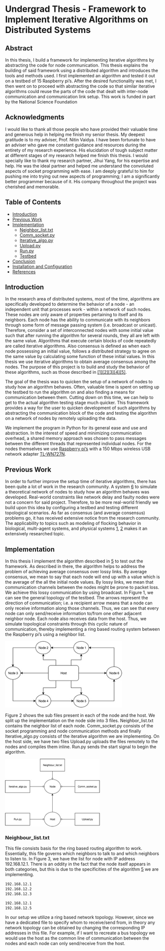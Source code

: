 # Undergrad Thesis - Framework to Implement Iterative Algorithms on Distributed Systems

## Abstract
In this thesis, I build a framework for implementing iterative algorithms by abstracting the code for node communication. This thesis explains the building of said framework using a distributed algorithm and introduces the tools and methods used. I first implemented an algorithm and tested it out on a testbed of 15 Raspberry pi’s. After the desired functionality was met, I then went on to proceed with abstracting the code so that similar iterative algorithms could reuse the parts of the code that dealt with inter-node communication and communication link setup. This work is funded in part by the National Science Foundation

## Acknowledgments 
I would like to thank all those people who have provided their valuable time and generous help in helping me finish my senior thesis. My deepest gratitude is to my adviser, Prof. Nitin Vaidya. I have been fortunate to have an adviser who gave me constant guidance and resources during the entirety of my research experience. His elucidation of tough subject matter at different stages of my research helped me finish this thesis. I would specially like to thank my research partner, Jihui Yang, for his expertise and help. He was the ideal partner and helped me understand the convoluted aspects of socket programming with ease. I am deeply grateful to him for pushing me into trying out new aspects of programming; I am a significantly better programmer because of it. His company throughout the project was cherished and memorable. 

## Table of Contents
- [Introduction](#introduction)
- [Previous Work](#previous-work)
- [Implementation](#implementation)
  - [Neighbor_list.txt](#neighbour-list)
  - [Comm_socket.py](#Comm_socket)
  - [Iterative_algo.py](#iterative_algo)
  - [Upload.py](#upload)
  - [Run.py](#run)
  - [Testbed](#Testbed)
- [Conclusion](#conclusion)  
- [Installation and Configuration](#installation-and-configuration)
- [References](#references)

## Introduction

In the research area of distributed systems, most of the time, algorithms are specifically developed to determine the behavior of a node - an independent unit that processes work - within a network of such nodes. These nodes are only aware of properties pertaining to itself and its neighbors. Each node has the ability to communicate with its neighbors through some form of message passing system (i.e. broadcast or unicast). Therefore, consider a set of interconnected nodes with some initial value such that after running the algorithm for several rounds, they all are left with the same value. Algorithms that execute certain blocks of code repeatedly are called iterative algorithms.  Also consensus is defined as when each node possessing an initial value, follows a distributed strategy to agree on the same value by calculating some function of these initial values. In this thesis we use iterative algorithms to obtain average consensus among the nodes. The purpose of this project is to build and study the behavior of these algorithms, such as those described in [\[1\]](#approx-consensus)[\[2\]](#dual-averaging)[\[3\]](#lili1)[\[4\]](#lili2)[\[5\]](#lili2).

The goal of the thesis was to quicken the setup of a network of nodes to study how an algorithm behaves. Often, valuable time is spent on setting up the testbed to run the algorithm on and also finding a means for communication between them. Cutting down on this time, we can help to get to the actual algorithm testing stage much quicker. This framework provides a way for the user to quicken development of such algorithms by abstracting the communication block of the code and testing the algorithm on a network of nodes by remotely uploading the data. 

We implement the program in Python for its general ease and use and abstraction. In the interest of speed and minimizing communication overhead, a shared memory approach was chosen to pass messages between the different threads that represented individual nodes. For the nodes themselves we use [Raspberry pi’s](https://www.raspberrypi.org/) with a 150 Mbps wireless USB network adapter [TL-WN727N](http://www.tp-link.com/us/download/TL-WN727N.html).

## Previous Work
In order to further improve the setup time of iterative algorithms, there has been quite a lot of work in the research community. A system [6]() to simulate a theoretical network of nodes to study how an algorithm behaves was developed. Real-world constraints like network delay and faulty nodes were not a concern for said project. Therefore, to be more real-world friendly we build upon this idea by configuring a testbed and testing different topological scenarios. As far as consensus (and average consensus) problems go, it has received extensive notice from the research community. The applicability to topics such as modeling of flocking behavior in biological, multi-agent systems, and physical systems [1](), [2]() makes it an extensively researched topic.  

## Implementation

In this thesis I implement the algorithm described in [5]() to test out the framework. As described in there, the algorithm helps to address the problem of achieving average consensus over lossy links. By average consensus, we mean to say that each node will end up with a value which is the average of the all the initial node values. By lossy links, we mean that communication channels between the nodes might be prone to packet loss. We achieve this lossy communication by using broadcast. In Figure 1, we can see the general topology of the testbed. The arrows represent the direction of communication; i.e. a recipient arrow means that a node can only receive information along those channels. Thus, we can see that every node can only send/receive information to/from one other adjacent neighbor node. Each node also receives data from the host. Thus, we simulate topological constraints through this cyclic nature of communication, thereby implementing a ring based routing system between the Raspberry pi’s using a neighbor list. 

![High_level_network_topology](Documentation/High_level_network_topology.jpg)

Figure 2 shows the sub files present in each of the node and the host. We split up the implementation on the node side into 3 files. Neighbor_list.txt contains the neighbor list of each node. Comm_socket.py consists of the socket programming and node communication methods and finally Iterative_algo.py consists of the iterative algorithm we are implementing. On the host side, we have two files Upload.py uploads the files remotely to the nodes and compiles them inline. Run.py sends the start signal to begin the algorithm.

![Code_components](Documentation/Code_components.jpg)

### Neighbour_list.txt

This file consists basis for the ring based routing algorithm to work. Essentially, this file governs which neighbors to talk to and which neighbors to listen to. In Figure 3, we have the list for node with IP address 192.168.12.1. There is an oddity in the fact that the node itself appears in both categories, but this is due to the specificities of the algorithm [5]() we are implementing.
```
192.168.12.1
192.168.12.2
192.168.12.3
```

```
192.168.12.1
192.168.12.5
```
In our setup we utilize a ring based network topology. However, since we have a dedicated file to specify whom to receive/send from, in theory any network topology can be obtained by changing the corresponding IP addresses in this file. For example, if I want to recreate a bus topology we would use the host as the common line of communication between the nodes and each node can only send/receive from the host. 
